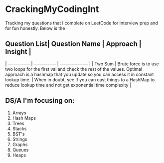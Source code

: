 # CrackingMyCodingInt

Tracking my questions that I complete on LeetCode for interview prep and for fun honestly. Below is the

## Question List| Question Name | Approach | Insight |
| ----------- | ----------- | -------------- |
| Two Sum | Brute force is to use two loops for the first val and check the rest of the values. Optimal approach is a hashmap that you update so you can access it in constant lookup time. | When in doubt, see if you can cast things to a HashMap to reduce lookup time and not get exponential time complexity |


## DS/A I'm focusing on:

1. Arrays
2. Hash Maps
3. Trees
4. Stacks
5. BST's
6. Strings
7. Graphs
8. Queues
9. Heaps
